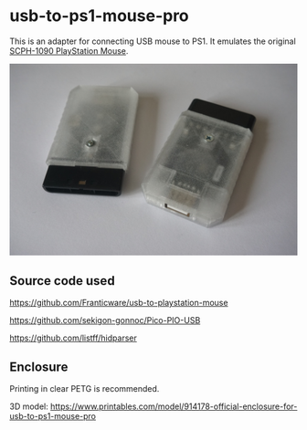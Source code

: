# usb-to-ps1-mouse-pro

This is an adapter for connecting USB mouse to PS1. It emulates the original [SCPH-1090 PlayStation Mouse](https://en.wikipedia.org/wiki/PlayStation_Mouse).

![PlayStation with USB mouse connected](media/usb-to-ps1-mouse-pro.jpg)

## Source code used

https://github.com/Franticware/usb-to-playstation-mouse

https://github.com/sekigon-gonnoc/Pico-PIO-USB

https://github.com/listff/hidparser

## Enclosure

Printing in clear PETG is recommended.

3D model: https://www.printables.com/model/914178-official-enclosure-for-usb-to-ps1-mouse-pro
